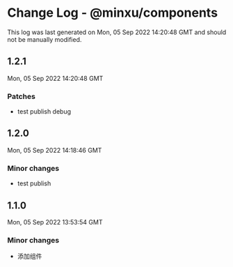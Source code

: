 # Change Log - @minxu/components

This log was last generated on Mon, 05 Sep 2022 14:20:48 GMT and should not be manually modified.

## 1.2.1
Mon, 05 Sep 2022 14:20:48 GMT

### Patches

- test publish debug

## 1.2.0
Mon, 05 Sep 2022 14:18:46 GMT

### Minor changes

- test publish

## 1.1.0
Mon, 05 Sep 2022 13:53:54 GMT

### Minor changes

- 添加组件

